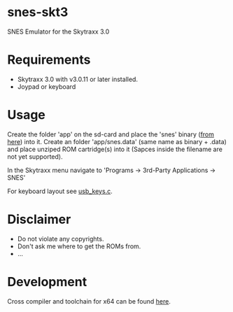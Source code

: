 # snes-skt3
SNES Emulator for the Skytraxx 3.0

# Requirements
- Skytraxx 3.0 with v3.0.11 or later installed. 
- Joypad or keyboard

# Usage
Create the folder 'app' on the sd-card and place the 'snes' binary ([from here](https://github.com/3s1d/snes-skt3/raw/master/Release/snes)) into it. Create an folder 'app/snes.data' (same name as binary + .data) and place unziped ROM cartridge(s) into it  (Sapces inside the filename are not yet supported).

In the Skytraxx menu navigate to 'Programs -> 3rd-Party Applications -> SNES'

For keyboard layout see [usb_keys.c](https://github.com/3s1d/snes-skt3/blob/master/hal/usb_keys.c).

# Disclaimer
- Do not violate any copyrights.
- Don't ask me where to get the ROMs from. 
- ... 

# Development
Cross compiler and toolchain for x64 can be found [here](https://www.skytraxx.eu/skytraxx3/angstrom-glibc-x86_64-armv7at2hf-vfp-neon-v2015.06-toolchain.sh).
